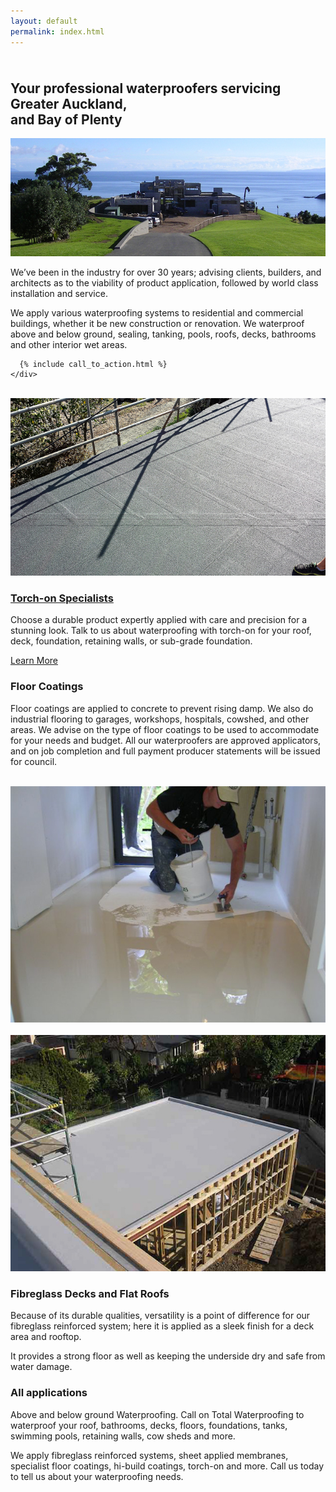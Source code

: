 ```yaml
---
layout: default
permalink: index.html
---
```

<div class="index">
  <section>
    <div class="text-block" style="padding-top: 10px">
      <h2 class="banner">Your professional waterproofers servicing<br />Greater Auckland, <br class="visible-xs" />and Bay of Plenty</h2>
      <p>
        <img src="images/bg.jpg" />
      </p>
      <p>
        We’ve been in the industry for over 30 years; advising clients, builders, and architects as to the viability of product application, followed by world class installation and service.
      </p>
      <p>
        We apply various waterproofing systems to residential and commercial buildings, whether it be new construction or renovation. We waterproof above and below ground, sealing, tanking, pools, roofs, decks, bathrooms and other interior wet areas.
      </p>

      {% include call_to_action.html %}
    </div>
  </section>


  <section class="blue-light-bg clearfix">
    <div class="text-block">
      <div class="hidden-xs col-md-4" style="padding: 0">
        <br />
        <a href="torch-on-waterproofing-specialists.html">
          <img src="images/photos/roofs/1/20130723_134831.jpg" />
        </a>
      </div>
      <div class="col-xs-12 col-md-8" id="applications">
        <a href="torch-on-waterproofing-specialists.html">
          <h3>Torch-on Specialists</h3>
        </a>
        <p>
          Choose a durable product expertly applied with care and precision for a stunning look. Talk to us about waterproofing with torch-on for your roof, deck, foundation, retaining walls, or sub-grade foundation.
        </p>
        <div class="text-right">
          <a class="btn btn-primary" href="torch-on-waterproofing-specialists.html">Learn More</a>
        </div>
      </div>
    </div>
  </section>

  <section class="blue-dark-bg clearfix">
    <div class="text-block">
      <div class="col-xs-12 col-md-8">
        <h3>Floor Coatings</h3>
        <p>
          Floor coatings are applied to concrete to prevent rising damp. We also do industrial flooring to garages, workshops, hospitals, cowshed, and other areas. We advise on the type of floor coatings to be used to accommodate for your needs and budget. All our waterproofers are approved applicators, and on job completion and full payment producer statements will be issued for council.
        </p>
      </div>
      <div class="hidden-xs col-md-4" style="padding: 0">
        <br />
        <a href="torch-on-waterproofing-specialists.html">
          <img src="images/photos/floor-coatings.jpg" />
        </a>
      </div>
    </div>
  </section>

  <section class="blue-light-bg clearfix">
    <div class="text-block clearfix">
      <div class="hidden-xs col-md-4" style="padding: 0">
        <br />
        <img src="images/photos/decks/deck.jpg" />
      </div>
      <div class="col-xs-12 col-md-8" id="applications">
        <h3>Fibreglass Decks and Flat Roofs</h3>
        <p>
          Because of its durable qualities, versatility is a point of difference for our fibreglass reinforced system; here it is applied as a sleek finish for a deck area and rooftop.
        </p>
        <p>
          It provides a strong floor as well as keeping the underside dry and safe from water damage.
        </p>
      </div>
    </div>
  </section>

  <section class="blue-dark-bg">
    <div class="text-block">
      <h3>All applications</h3>
      <p>
        Above and below ground Waterproofing. Call on Total Waterproofing to waterproof your roof, bathrooms, decks, floors, foundations, tanks, swimming pools, retaining walls, cow sheds and more.
      </p>
      <p>
        We apply fibreglass reinforced systems, sheet applied membranes, specialist floor coatings, hi-build coatings, torch-on and more. Call us today to tell us about your waterproofing needs.
      </p>
    </div>
  </section>
</div>
